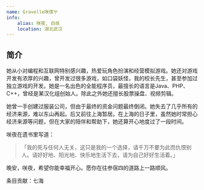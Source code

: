 ```yaml
---
name: Gravelle咲夜ヤ
info:
    alias: 咲夜, 白纸
    location: 湖北武汉
---
```


## 简介

她从小对编程和互联网特别感兴趣，热爱玩角色扮演和经营模拟游戏。她还对游戏开发有浓厚的兴趣，曾开发过很多游戏，如口袋妖怪，我的校长先生，甚至参加过独立游戏的开发。她是一名出色的全能程序员，最擅长的语言是Java、PHP、C++，曾经是某汉化组创始人。除此之外她还擅长股票操盘、视频剪辑。

她曾一手创建过服装公司，但由于最终的资金问题最终倒闭。她失去了几乎所有的经济来源，难以东山再起。后又前往上海暂居。在上海的日子里，虽然她时常担心经济来源等问题，但在大家的陪伴和帮助下，她还算开心地度过了一段时间。

咲夜在遗书里写道：
>「我的死与任何人无关，这只是我的一个选择，请千万不要为此而仇恨别人。请好好地、阳光地、快乐地生活下去，请为自己好好生活着。」

晚安，咲夜，希望你能幸福开心。愿你在往参宿四的道路上一路顺风。

条目贡献：七海